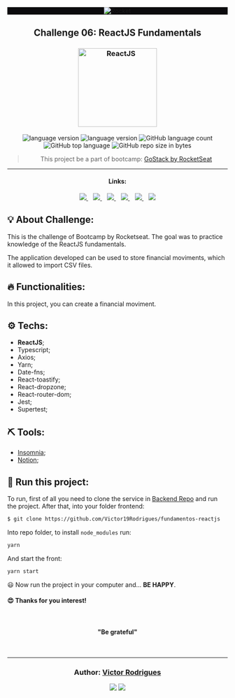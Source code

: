 <div align="center" style="background-color:#0B0A0D;">
  <img alt="Rocket" src="https://storage.googleapis.com/golden-wind/bootcamp-gostack/header-desafios.png"
  />
</div>

<h2 align="center">
   Challenge 06: ReactJS Fundamentals
</h2>

<h3 align="center">
  <img alt="ReactJS"
    src="https://phixies.com/publico/tecnologias-galeria/48/!0339c8e835cdcbe2b14071d34d069056ba93046f4f7e74f5db75fb475d911b33.png" width="180px"/>
</h3>

<p align="center">

  <img alt="language version" src="https://img.shields.io/badge/Node-v_12.16.1-339933?logo=node.js">

  <img alt="language version" src="https://img.shields.io/badge/Yarn-v_1.22.4-2C8EBB?logo=Yarn">

  <img alt="GitHub language count" src="https://img.shields.io/github/languages/count/Victor19Rodrigues/fundamentos-reactjs">

  <img alt="GitHub top language" src="https://img.shields.io/github/languages/top/Victor19Rodrigues/fundamentos-reactjs">

  <img alt="GitHub repo size in bytes" src="https://img.shields.io/github/repo-size/Victor19Rodrigues/fundamentos-reactjs">

</p>

<blockquote align="center">
  This project be a part of bootcamp:
    <a href="https://rocketseat.com.br/gostack">
      GoStack by RocketSeat
    </a>
</blockquote>

<hr/>

<h4 align="center">Links:</h4>

<p align="center">

  <a href="#-about-challenge">
    <img src="https://img.shields.io/badge/About_Challenge-a5a5a5"/>
  </a>&nbsp;&nbsp;
  <a href="#-functionalities">
    <img src="https://img.shields.io/badge/Functionalities-a5a5a5"/>
  </a>&nbsp;&nbsp;
  <a href="#-techs">
    <img src="https://img.shields.io/badge/Techs-a5a5a5"/>
  </a>&nbsp;&nbsp;
  <a href="#-tools">
    <img src="https://img.shields.io/badge/Tools-a5a5a5"/>
  </a>&nbsp;&nbsp;
  <a href="#-run-this-project">
    <img src="https://img.shields.io/badge/Run_this_project-a5a5a5"/>
  </a>&nbsp;&nbsp;
  <a href="#author-victor-rodrigues">
    <img src="https://img.shields.io/badge/Author-a5a5a5"/>
  </a>

</p>

## 💡 About Challenge:

This is the challenge of Bootcamp by Rocketseat. The goal was to practice knowledge of the ReactJS fundamentals.

The application developed can be used to store financial moviments, which it allowed to import CSV files.

## 🔥 Functionalities:

In this project, you can create a financial moviment.

## ⚙️ Techs:

- **ReactJS**;
- Typescript;
- Axios;
- Yarn;
- Date-fns;
- React-toastify;
- React-dropzone;
- React-router-dom;
- Jest;
- Supertest;

## ⛏ Tools:

- [Insomnia](https://insomnia.rest/download/);
- [Notion](https://www.notion.so/?utm_source=google&utm_campaign=brand_alpha&utm_content=row&utm_term=notion&gclid=CjwKCAjw1cX0BRBmEiwAy9tKHs5ggnFG4dmfW38kOuGDTQS1-YjRGg01PuIriv8ftUuAUzeoU7QFFxoCAkIQAvD_BwE);

## 🏁 Run this project:

To run, first of all you need to clone the service in [Backend Repo](https://github.com/Victor19Rodrigues/typeorm-upload-files) and run the project. After that,
into your folder frontend:

```bash
$ git clone https://github.com/Victor19Rodrigues/fundamentos-reactjs
```

Into repo folder, to install `node_modules` run:

```bash
yarn
```

And start the front:

```bash
yarn start
```

😃 Now run the project in your computer and...
**BE HAPPY**.

<h4>
  😍 Thanks for you interest!
</h4>

<br/>

<h4 align="center">
  "Be grateful"
</h4>

<br/>

---

<h3 align="center">
Author: <a alt="Victor Rodrigues" href="https://github.com/Victor19Rodrigues">Victor Rodrigues</a>
</h3>

<p align="center">

  <a alt="Victor Rodrigues" href="https://www.linkedin.com/in/victor-rodrigues-676563ba/">
    <img src="https://img.shields.io/badge/LinkedIn-Victor_Rodrigues-0077B5?logo=linkedin"/></a>
  <a alt="Victor Rodrigues" href="https://github.com/Victor19Rodrigues ">
  <img src="https://img.shields.io/badge/Victor_Rodrigues-GitHub-000?logo=github"/></a>

</p>
